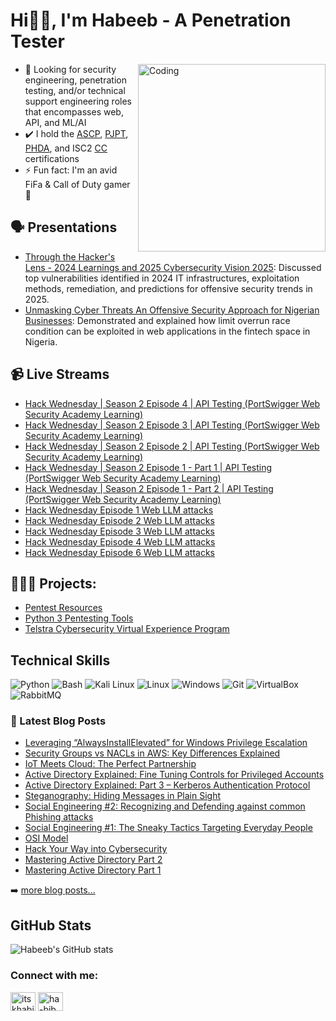 # Hi👋🏽, I'm Habeeb - A Penetration Tester
<img align="right" alt="Coding" width="300" src="https://blog.imarticus.org/wp-content/uploads/2021/12/djbwgfw.gif">

- 🥅 Looking for security engineering, penetration testing, and/or technical support engineering roles that encompasses web, API, and ML/AI 
- ✔️ I hold the [ASCP](https://www.credly.com/badges/f052f458-d306-49a9-88fb-459d4e3a0ccd/public_url), [PJPT](https://api.accredible.com/v1/frontend/credential_website_embed_image/certificate/121637350?key=e218e8959da3aab09ee8669236f94b6d18baaef6e5f80c161849de14ac71373a), [PHDA](https://pdf.credential.net/kzej6wqc_1741257041420.pdf), and ISC2 [CC](https://www.credly.com/badges/69bd2d67-e575-45e2-90c8-ad1d832c98b7/public_url) certifications
- ⚡ Fun fact: I'm an avid FiFa & Call of Duty gamer 🤣

<h2>🗣️ Presentations</h2> 

- [Through the Hacker's Lens - 2024 Learnings and 2025 Cybersecurity Vision 2025](https://youtu.be/7OEAbuWATRI?si=vGMF5pE3kdn1AnB6): Discussed top vulnerabilities identified in 2024 IT infrastructures, exploitation methods, remediation, and predictions for offensive security trends in 2025.
- [Unmasking Cyber Threats An Offensive Security Approach for Nigerian Businesses](https://youtu.be/qPk6HST5a-s?si=B0P6iPy8r9DBROxG): Demonstrated and explained how limit overrun race condition can be exploited in web applications in the fintech space in Nigeria.

<h2>📹 Live Streams</h2>

  - [Hack Wednesday | Season 2 Episode 4 | API Testing (PortSwigger Web Security Academy Learning)](https://www.youtube.com/live/GqmEEmt1HdU?si=OMJnIThVFGxdxpwG)
  - [Hack Wednesday | Season 2 Episode 3 | API Testing (PortSwigger Web Security Academy Learning)](https://www.youtube.com/watch?v=E1Mu3TKrL-Y&t=989s)
  - [Hack Wednesday | Season 2 Episode 2 | API Testing (PortSwigger Web Security Academy Learning)](https://www.youtube.com/watch?v=zbGR3EAAtBU)
  - [Hack Wednesday | Season 2 Episode 1 - Part 1 | API Testing (PortSwigger Web Security Academy Learning)](https://www.youtube.com/live/qpcTjp2uAl4?si=UOdVQc6LSlncTSIb)
  - [Hack Wednesday | Season 2 Episode 1 - Part 2 | API Testing (PortSwigger Web Security Academy Learning)](https://www.youtube.com/live/Mg9KXG-o2ZQ?si=78UXEx7lYSGipgO2)
  - [Hack Wednesday Episode 1 Web LLM attacks](https://youtu.be/S70O1k5_J_Y?si=PIF_hrreJmbtVfZG)
  - [Hack Wednesday Episode 2 Web LLM attacks](https://www.youtube.com/live/BGmvjwqOmXQ?si=AKItPrxq_pRdr-7E)
  - [Hack Wednesday Episode 3 Web LLM attacks](https://www.youtube.com/live/rQZezE_TZaA?si=w1hhp1Tm7WNl6Fii)
  - [Hack Wednesday Episode 4 Web LLM attacks](https://www.youtube.com/live/e76lUwbwooc?si=CJ0odFW5AWB6_W_T)
  - [Hack Wednesday Episode 6 Web LLM attacks](https://www.youtube.com/live/hLXa22Y2YTA?si=NgOiTH0dQueYLk-z)

<h2>🧑🏾‍💻 Projects:</h2>

  - [Pentest Resources](https://github.com/bL34cHig0/Pentest-Resources-Cheat-Sheets)
  - [Python 3 Pentesting Tools](https://github.com/bL34cHig0/Python3-Pentesting-tools)
  - [Telstra Cybersecurity Virtual Experience Program](https://github.com/bL34cHig0/Telstra-Cybersecurity-Virtual-Experience-/tree/main)

## Technical Skills
![Python](https://img.shields.io/badge/Python-FFD43B?style=for-the-badge&logo=python&logoColor=blue) 
![Bash](https://img.shields.io/badge/Shell_Script-121011?style=for-the-badge&logo=gnu-bash&logoColor=white) 
![Kali Linux](https://img.shields.io/badge/Kali_Linux-557C94?style=for-the-badge&logo=kali-linux&logoColor=white)
![Linux](https://img.shields.io/badge/Linux-FCC624?style=for-the-badge&logo=linux&logoColor=black)
![Windows](https://img.shields.io/badge/Windows-0078D6?style=for-the-badge&logo=windows&logoColor=white)
![Git](https://img.shields.io/badge/GIT-E44C30?style=for-the-badge&logo=git&logoColor=white)
![VirtualBox](https://img.shields.io/badge/VirtualBox-21416b?style=for-the-badge&logo=VirtualBox&logoColor=white)
![RabbitMQ](https://img.shields.io/badge/rabbitmq-%23FF6600.svg?&style=for-the-badge&logo=rabbitmq&logoColor=white)  

### 📕 Latest Blog Posts

<!-- BLOG-POST-LIST:START -->
- [Leveraging “AlwaysInstallElevated” for Windows Privilege Escalation](https://blog.cyberplural.com/leveraging-alwaysinstallelevated-for-windows-privilege-escalation/)
- [Security Groups vs NACLs in AWS: Key Differences Explained](https://medium.com/@bl34chchig0/security-groups-vs-nacls-in-aws-key-differences-explained-d4ac767c0591)
- [IoT Meets Cloud: The Perfect Partnership](https://medium.com/@bl34chchig0/iot-meets-cloud-the-perfect-partnership-d18440bb7e11)
- [Active Directory Explained: Fine Tuning Controls for Privileged Accounts](https://bl34chig0.github.io/posts/AD-Explained-Fine-Tuning-Control/)
- [Active Directory Explained: Part 3 – Kerberos Authentication Protocol](https://blog.cyberplural.com/active-directory-explained-part-3-kerberos-authentication-protocol/)
- [Steganography: Hiding Messages in Plain Sight](https://medium.com/@bl34chchig0/steganography-hiding-messages-in-plain-sight-d237ac8097b3)
- [Social Engineering #2: Recognizing and Defending against common Phishing attacks](https://cysed.org/ncsam23-social-engineering-2/)
- [Social Engineering #1: The Sneaky Tactics Targeting Everyday People](https://cysed.org/ncsam23-social-engineering-1/)
- [OSI Model](https://medium.com/@bl34chchig0/osi-model-understanding-isos-conceptual-framework-for-networking-b8c11d3676a6)
- [Hack Your Way into Cybersecurity](https://medium.com/@bl34chchig0/hack-your-way-into-cybersecurity-mastering-the-basics-with-free-resources-courses-46adc787f063)
- [Mastering Active Directory Part 2](https://medium.com/@bl34chchig0/mastering-active-directory-a-step-by-step-guide-to-building-your-ultimate-lab-environment-part-2-50b6a36f61e6)
- [Mastering Active Directory Part 1](https://medium.com/@bl34chchig0/mastering-active-directory-a-step-by-step-guide-to-building-your-ultimate-lab-environment-part-1-9e99e85da384)
<!-- BLOG-POST-LIST:END -->

➡️ [more blog posts...](https://medium.com/@bl34chchig0/)

## GitHub Stats

![Habeeb's GitHub stats](https://github-readme-stats.vercel.app/api?username=bL34cHig0&show_icons=true&theme=radical)

<h3 align="left">Connect with me:</h3>
<p align="left">
<a href="https://twitter.com/itskhabib" target="blank"><img align="center" src="https://raw.githubusercontent.com/rahuldkjain/github-profile-readme-generator/master/src/images/icons/Social/twitter.svg" alt="itskhabib" height="30" width="40" /></a>
<a href="https://linkedin.com/in/ha-bib" target="blank"><img align="center" src="https://raw.githubusercontent.com/rahuldkjain/github-profile-readme-generator/master/src/images/icons/Social/linked-in-alt.svg" alt="ha-bib" height="30" width="40" /></a>
</p>
